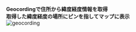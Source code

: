 **Geocordingで住所から緯度経度情報を取得**  
**取得した緯度経度の場所にピンを指してマップに表示**  
![geocording](https://user-images.githubusercontent.com/40331166/52121828-4522bb80-2664-11e9-9405-4c269850985f.gif)
